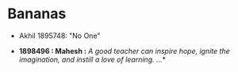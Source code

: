 # Bananas
* Akhil 1895748: "No One"

* **1898496 : Mahesh :** *A good teacher can inspire hope, ignite the imagination, and instill a love of learning. ...**
